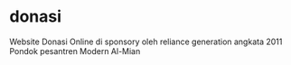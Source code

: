 # donasi
Website Donasi Online di sponsory oleh reliance generation angkata 2011 Pondok pesantren Modern Al-Mian
